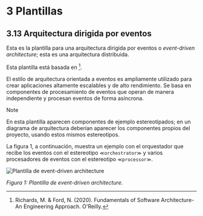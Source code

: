 # 3 Plantillas

## 3.13 Arquitectura dirigida por eventos

Esta es la plantilla para una arquitectura dirigida por eventos o *event-driven
architecture*; esta es una arquitectura distribuida.

Esta plantilla está basada en [^1].

El estilo de arquitectura orientada a eventos es ampliamente utilizado para
crear aplicaciones altamente escalables y de alto rendimiento. Se basa en
componentes de procesamiento de eventos que operan de manera independiente y
procesan eventos de forma asíncrona.

> [!NOTE]
> En esta plantilla aparecen componentes de ejemplo estereotipados; en
> un diagrama de arquitectura deberían aparecer los componentes propios del
> proyecto, usando estos mismos estereotipos.

La figura 1, a continuación, muestra un ejemplo con el orquestador que recibe
los eventos con el estereotipo `≪orchestrator≫` y varios procesadores de eventos
con el estereotipo `≪processor≫`.

![Plantilla de event-driven
architecture](/diagrams/Architecture_Event_Driven.svg)

*Figura 1: Plantilla de event-driven architecture.*

<!-- TODO: Agregar las variantes y ejemplos que aparecen en la referencia abajo -->

[^1]: Richards, M. & Ford, N. (2020). Fundamentals of Software Architecture-An
      Engineering Approach. O'Reilly.
